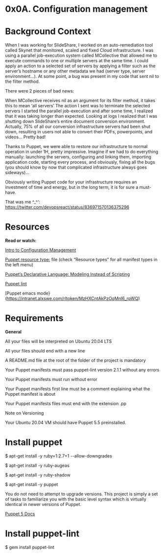 # 0x0A. Configuration management

# Background Context


When I was working for SlideShare, I worked on an auto-remediation tool called Skynet that monitored, scaled and fixed Cloud infrastructure. I was using a parallel job-execution system called MCollective that allowed me to execute commands to one or multiple servers at the same time. I could apply an action to a selected set of servers by applying a filter such as the server’s hostname or any other metadata we had (server type, server environment…). At some point, a bug was present in my code that sent nil to the filter method.

There were 2 pieces of bad news:

When MCollective receives nil as an argument for its filter method, it takes this to mean ‘all servers’
The action I sent was to terminate the selected servers
I started the parallel job-execution and after some time, I realized that it was taking longer than expected. Looking at logs I realized that I was shutting down SlideShare’s entire document conversion environment. Actually, 75% of all our conversion infrastructure servers had been shut down, resulting in users not able to convert their PDFs, powerpoints, and videos… Pretty bad!

Thanks to Puppet, we were able to restore our infrastructure to normal operation in under 1H, pretty impressive. Imagine if we had to do everything manually: launching the servers, configuring and linking them, importing application code, starting every process, and obviously, fixing all the bugs (you should know by now that complicated infrastructure always goes sideways)…

Obviously writing Puppet code for your infrastructure requires an investment of time and energy, but in the long term, it is for sure a must-have.



That was me ^_^‘: https://twitter.com/devopsreact/status/836971570136375296

# Resources

**Read or watch:**

[Intro to Configuration Management](9https://intranet.alxswe.com/rltoken/GL30hu-aRcKzPOvK8JO-Bg)

[Puppet resource type:](https://intranet.alxswe.com/rltoken/WON0M4DNRabf88KAG_pDUA) file (check “Resource types” for all manifest types in the left menu)

[Puppet’s Declarative Language: Modeling Instead of Scripting](https://intranet.alxswe.com/rltoken/0V2fBdafkfKPMxA1umea3Q)

[Puppet lint](https://intranet.alxswe.com/rltoken/CRUMeEMdcX-UtbWsUM9xLQ)

[Puppet emacs mode}(https://intranet.alxswe.com/rltoken/MzHXCntAkPzOqMnI6_rpWQ)

# Requirements

**General**

All your files will be interpreted on Ubuntu 20.04 LTS

All your files should end with a new line

A README.md file at the root of the folder of the project is mandatory

Your Puppet manifests must pass puppet-lint version 2.1.1 without any errors

Your Puppet manifests must run without error

Your Puppet manifests first line must be a comment explaining what the Puppet manifest is about

Your Puppet manifests files must end with the extension .pp

Note on Versioning

Your Ubuntu 20.04 VM should have Puppet 5.5 preinstalled.

# Install puppet

$ apt-get install -y ruby=1:2.7+1 --allow-downgrades

$ apt-get install -y ruby-augeas

$ apt-get install -y ruby-shadow

$ apt-get install -y puppet

You do not need to attempt to upgrade versions. This project is simply a set of tasks to familiarize you with the basic level syntax which is virtually identical in 
newer versions of Puppet.

[Puppet 5 Docs](https://intranet.alxswe.com/rltoken/fsIr2xFkJHTkaXwqZFFcbA)

# Install puppet-lint

$ gem install puppet-lint

